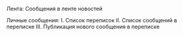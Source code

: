 Лента:
Сообщения в ленте новостей

Личные сообщения:
I. Список переписок
II. Список сообщений в переписке
III. Публикация нового сообщения в переписке
